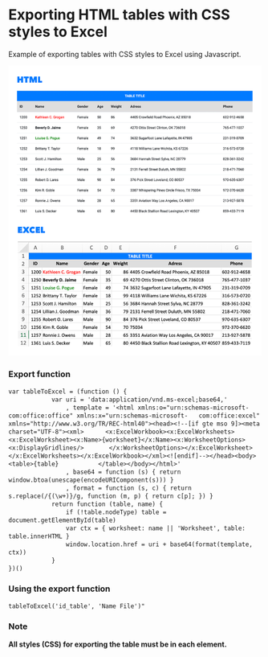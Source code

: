 # Exporting HTML tables with CSS styles to Excel

Example of exporting tables with CSS styles to Excel using Javascript.

![](Export.jpg)

### Export function 
```
var tableToExcel = (function () {
            var uri = 'data:application/vnd.ms-excel;base64,'
                , template = '<html xmlns:o="urn:schemas-microsoft-com:office:office" xmlns:x="urn:schemas-microsoft-   com:office:excel" xmlns="http://www.w3.org/TR/REC-html40"><head><!--[if gte mso 9]><meta charset="UTF-8"><xml>      <x:ExcelWorkbook><x:ExcelWorksheets><x:ExcelWorksheet><x:Name>{worksheet}</x:Name><x:WorksheetOptions><x:DisplayGridlines/>       </x:WorksheetOptions></x:ExcelWorksheet></x:ExcelWorksheets></x:ExcelWorkbook></xml><![endif]--></head><body><table>{table}           </table></body></html>'
                , base64 = function (s) { return window.btoa(unescape(encodeURIComponent(s))) }
                , format = function (s, c) { return s.replace(/{(\w+)}/g, function (m, p) { return c[p]; }) }
            return function (table, name) {
                if (!table.nodeType) table = document.getElementById(table)
                var ctx = { worksheet: name || 'Worksheet', table: table.innerHTML }
                window.location.href = uri + base64(format(template, ctx))
            }
})()
```

### Using the export function
```
tableToExcel('id_table', 'Name File')"
```

### Note

**All styles (CSS) for exporting the table must be in each element.**
